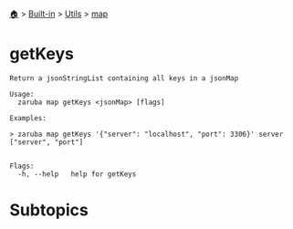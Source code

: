 <!--startTocHeader-->
[🏠](../../../README.md) > [Built-in](../../README.md) > [Utils](../README.md) > [map](README.md)
# getKeys
<!--endTocHeader-->

```
Return a jsonStringList containing all keys in a jsonMap

Usage:
  zaruba map getKeys <jsonMap> [flags]

Examples:

> zaruba map getKeys '{"server": "localhost", "port": 3306}' server
["server", "port"]


Flags:
  -h, --help   help for getKeys

```

# Subtopics
<!--startTocSubtopic-->
<!--endTocSubtopic-->